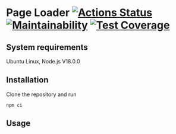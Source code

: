 # Page Loader [![Actions Status](https://github.com/toDoListEnjoyer/fullstack-javascript-project-4/workflows/hexlet-check/badge.svg)](https://github.com/toDoListEnjoyer/fullstack-javascript-project-4/actions) [![Maintainability](https://api.codeclimate.com/v1/badges/c8ddd38b109c059233f9/maintainability)](https://codeclimate.com/github/toDoListEnjoyer/fullstack-javascript-project-4/maintainability) [![Test Coverage](https://api.codeclimate.com/v1/badges/c8ddd38b109c059233f9/test_coverage)](https://codeclimate.com/github/toDoListEnjoyer/fullstack-javascript-project-4/test_coverage)
## System requirements
Ubuntu Linux, Node.js V18.0.0

## Installation
Clone the repository and run
```
npm ci
```

## Usage

